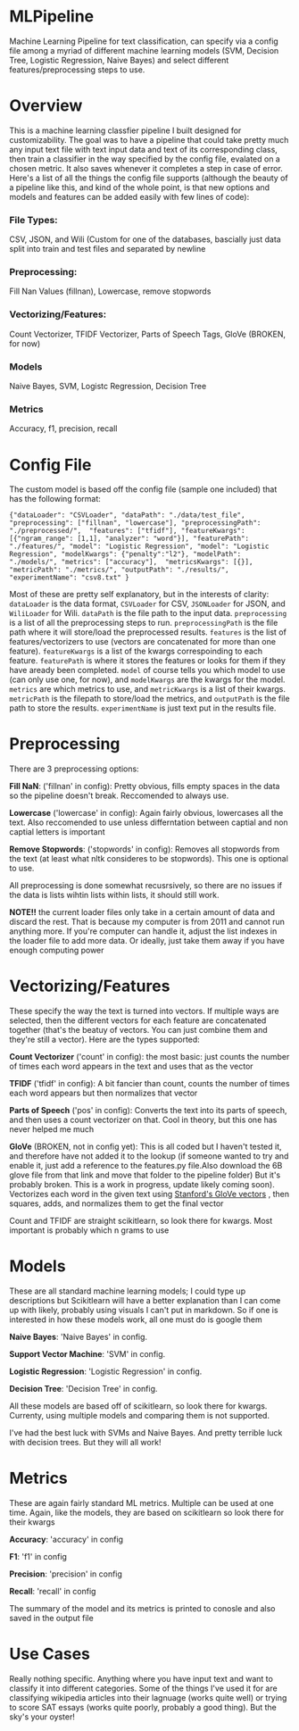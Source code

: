 # MLPipeline
Machine Learning Pipeline for text classification, can specify via a config file among a myriad of different machine learning models (SVM, Decision Tree, Logistic Regression, Naive Bayes) and select different features/preprocessing steps to use. 

# Overview
This is a machine learning classfier pipeline I built designed for customizability. The goal was to have a pipeline that could take pretty much any input text file with text input data and text of its corresponding class, then train a classifier in the way specified by the config file, evalated on a chosen metric. It also saves whenever it completes a step in case of error. Here's a list of all the things the config file supports (although the beauty of a pipeline like this, and kind of the whole point, is that new options and models and features can be added easily with few lines of code):

### File Types:
CSV, JSON, and Wili (Custom for one of the databases, bascially just data split into train and test files and separated by newline

### Preprocessing:
Fill Nan Values (fillnan), Lowercase, remove stopwords

### Vectorizing/Features:
Count Vectorizer, TFIDF Vectorizer, Parts of Speech Tags, GloVe (BROKEN, for now)

### Models
Naive Bayes, SVM, Logistc Regression, Decision Tree

### Metrics
Accuracy, f1, precision, recall

# Config File
The custom model is based off the config file (sample one included) that has the following format:

`{"dataLoader": "CSVLoader",
"dataPath": "./data/test_file", 
"preprocessing": ["fillnan", "lowercase"],
"preprocessingPath": "./preprocessed/", 
"features": ["tfidf"],
"featureKwargs": [{"ngram_range": [1,1], "analyzer": "word"}],
"featurePath": "./features/", "model": "Logistic Regression",
"model": "Logistic Regression",
"modelKwargs": {"penalty":"l2"}, "modelPath": "./models/",
"metrics": ["accuracy"], 
"metricsKwargs": [{}],
"metricPath": "./metrics/",
"outputPath": "./results/",
"experimentName": "csv8.txt"
}`

Most of these are pretty self explanatory, but in the interests of clarity: `dataLoader` is the data format, `CSVLoader` for CSV, `JSONLoader` for JSON, and `WiliLoader` for Wili. `dataPath` is the file path to the input data. `preprocessing` is a list of all the preprocessing steps to run. `preprocessingPath` is the file path where it will store/load the preprocessed results. `features` is the list of features/vectorizers to use (vectors are concatenated for more than one feature). `featureKwargs` is a list of the kwargs correspoinding to each feature. `featurePath` is where it stores the features or looks for them if they have aready been completed. `model` of course tells you which model to use (can only use one, for now), and `modelKwargs` are the kwargs for the model. `metrics` are which metrics to use, and `metricKwargs` is a list of their kwargs. `metricPath` is the filepath to store/load the metrics, and `outputPath` is the file path to store the results. `experimentName` is just text put in the results file.

# Preprocessing 
There are 3 preprocessing options:

**Fill NaN**: ('fillnan' in config): Pretty obvious, fills empty spaces in the data so the pipeline doesn't break. Reccomended to always use.

**Lowercase** ('lowercase' in config): Again fairly obvious, lowercases all the text. Also reccomended to use unless differntation between captial and non captial letters is important

**Remove Stopwords**: ('stopwords' in config): Removes all stopwords from the text (at least what nltk consideres to be stopwords). This one is optional to use.

All preprocessing is done somewhat recusrsively, so there are no issues if the data is lists wihtin lists within lists, it should still work. 

**NOTE!!** the current loader files only take in a certain amount of data and discard the rest. That is because my computer is from 2011 and cannot run anything more. If you're computer can handle it, adjust the list indexes in the loader file to add more data. Or ideally, just take them away if you have enough computing power

# Vectorizing/Features
These specify the way the text is turned into vectors. If multiple ways are selected, then the different vectors for each feature are concatenated together (that's the beatuy of vectors. You can just combine them and they're still a vector). Here are the types supported:

**Count Vectorizer** ('count' in config): the most basic: just counts the number of times each word appears in the text and uses that as the vector

**TFIDF** ('tfidf' in config): A bit fancier than count, counts the number of times each word appears but then normalizes that vector

**Parts of Speech** ('pos' in config): Converts the text into its parts of speech, and then uses a count vectorizer on that. Cool in theory, but this one has never helped me much

**GloVe** (BROKEN, not in config yet): This is all coded but I haven't tested it, and therefore have not added it to the lookup (if someone wanted to try and enable it, just add a reference to the features.py file.Also download the 6B glove file from that link and move that folder to the pipeline folder) But it's probably broken. This is a work in progress, update likely coming soon). Vectorizes each word in the given text using [Stanford's GloVe vectors](https://nlp.stanford.edu/projects/glove/) , then squares, adds, and normalizes them to get the final vector

Count and TFIDF are straight scikitlearn, so look there for kwargs. Most important is probably which n grams to use

# Models
These are all standard machine learning models; I could type up descriptions but Scikitlearn will have a better explanation than I can come up with likely, probably using visuals I can't put in markdown. So if one is interested in how these models work, all one must do is google them

**Naive Bayes**: 'Naive Bayes' in config.

**Support Vector Machine**: 'SVM' in config. 

**Logistic Regression**: 'Logistic Regression' in config.

**Decision Tree**: 'Decision Tree' in config.

All these models are based off of scikitlearn, so look there for kwargs. Currenty, using multiple models and comparing them is not supported. 

I've had the best luck with SVMs and Naive Bayes. And pretty terrible luck with decision trees. But they will all work!

# Metrics
These are again fairly standard ML metrics. Multiple can be used at one time. Again, like the models, they are based on scikitlearn so look there for their kwargs

**Accuracy**: 'accuracy' in config

**F1**: 'f1' in config

**Precision**: 'precision' in config

**Recall**: 'recall' in config

The summary of the model and its metrics is printed to conosle and also saved in the output file

# Use Cases
Really nothing specific. Anything where you have input text and want to classify it into different categories. Some of the things I've used it for are classifying wikipedia articles into their lagnuage (works quite well) or trying to score SAT essays (works quite poorly, probably a good thing). But the sky's your oyster!




